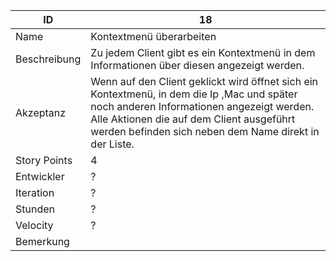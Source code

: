 | ID         |18|
|------------|-|
|Name        |Kontextmenü überarbeiten|
|Beschreibung|Zu jedem Client gibt es ein Kontextmenü in dem Informationen über diesen angezeigt werden.| 
|Akzeptanz   |Wenn auf den Client geklickt wird öffnet sich ein Kontextmenü, in dem die  Ip ,Mac und später noch anderen Informationen angezeigt werden. Alle Aktionen die auf dem Client ausgeführt werden befinden sich neben dem Name direkt in der Liste.|
|Story Points|4|
|Entwickler  |?|
|Iteration   |?|
|Stunden     |?|
|Velocity    |?|
|Bemerkung   ||